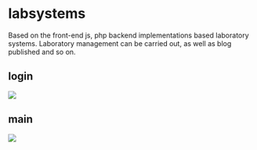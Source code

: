 # labsystems
Based on the front-end js, php backend implementations based laboratory systems. Laboratory management can be carried out, as well as blog published and so on.

## login
![](https://github.com/labsystems/raw/master/images/readme.jpg)
## main
![](https://github.com/labsystems/raw/master/images/readme1.jpg)
